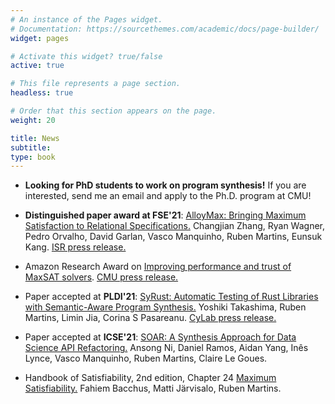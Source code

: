 ```yaml
---
# An instance of the Pages widget.
# Documentation: https://sourcethemes.com/academic/docs/page-builder/
widget: pages

# Activate this widget? true/false
active: true

# This file represents a page section.
headless: true

# Order that this section appears on the page.
weight: 20

title: News
subtitle:
type: book
---
```


* **Looking for PhD students to work on program synthesis!** If you are interested, send me an email and apply to the Ph.D. program at CMU!

* **Distinguished paper award at FSE'21**: [AlloyMax: Bringing Maximum Satisfaction to Relational Specifications.](media/fse21-alloymax.pdf) Changjian Zhang, Ryan Wagner, Pedro Orvalho, David Garlan, Vasco Manquinho, Ruben Martins, Eunsuk Kang. [ISR press release.](https://www.isri.cmu.edu/news/2021/0721-zhangzcmbp.html)

* Amazon Research Award on [Improving performance and trust of MaxSAT solvers](https://www.amazon.science/research-awards/recipients/ruben-martins-2020). [CMU press release.](https://www.cmu.edu/news/stories/archives/2021/june/amazon-research-awards.html)

* Paper accepted at **PLDI'21**: [SyRust: Automatic Testing of Rust Libraries with Semantic-Aware Program Synthesis.](media/pldi21-syrust.pdf) Yoshiki Takashima, Ruben Martins, Limin Jia, Corina S Pasareanu. [CyLab press release.](https://www.cylab.cmu.edu/news/2021/07/09-SyRust.html)

* Paper accepted at **ICSE'21**: [SOAR: A Synthesis Approach for Data Science API Refactoring.](media/icse21-soar.pdf) Ansong Ni, Daniel Ramos, Aidan Yang, Inês Lynce, Vasco Manquinho, Ruben Martins, Claire Le Goues.

* Handbook of Satisfiability, 2nd edition, Chapter 24 [Maximum Satisfiability.](media/p02c24-mxm.pdf) Fahiem Bacchus, Matti Järvisalo, Ruben Martins.

